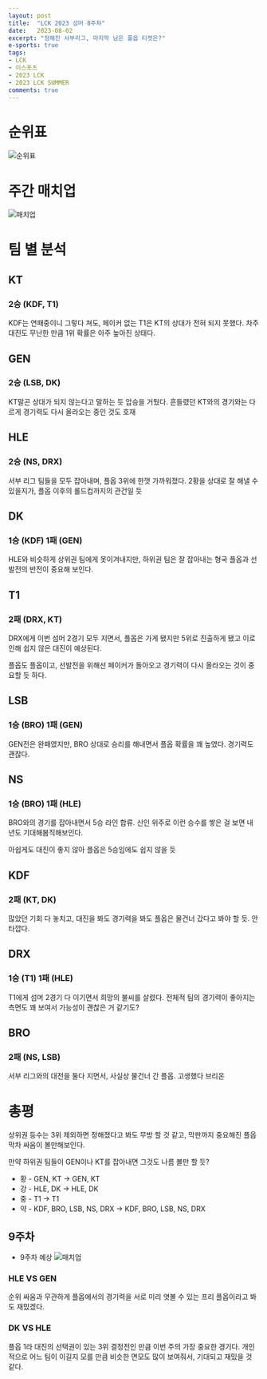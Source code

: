 ```yaml
---
layout: post
title:  "LCK 2023 섬머 8주차"
date:   2023-08-02
excerpt: "정해진 서부리그, 마지막 남은 플옵 티켓은?"
e-sports: true
tags:
- LCK
- 이스포츠
- 2023 LCK
- 2023 LCK SUMMER
comments: true
---
```


# 순위표

![순위표](../img/2023/lck/summer_week8.jpg)

# 주간 매치업

![매치업](../img/2023/lck/summer_week8_matchup.png)

# 팀 별 분석

## KT
### 2승 (KDF, T1)

KDF는 연패중이니 그렇다 쳐도, 페이커 없는 T1은 KT의 상대가 전혀 되지 못했다.
차주 대진도 무난한 만큼 1위 확률은 아주 높아진 상태다.

## GEN
### 2승 (LSB, DK)

KT말곤 상대가 되지 않는다고 말하는 듯 압승을 거뒀다.
흔들렸던 KT와의 경기와는 다르게 경기력도 다시 올라오는 중인 것도 호재

## HLE
### 2승 (NS, DRX)

서부 리그 팀들을 모두 잡아내며, 플옵 3위에 한껏 가까워졌다.
2황을 상대로 잘 해낼 수 있을지가, 플옵 이후의 롤드컵까지의 관건일 듯
## DK
### 1승 (KDF) 1패 (GEN)

HLE와 비슷하게 상위권 팀에게 못이겨내지만, 하위권 팀은 잘 잡아내는 형국
플옵과 선발전의 반전이 중요해 보인다.

## T1
### 2패 (DRX, KT)

DRX에게 이번 섬머 2경기 모두 지면서, 플옵은 가게 됐지만 5위로 진출하게 됐고 이로 인해 쉽지 않은 대진이 예상된다.

플옵도 플옵이고, 선발전을 위해선 페이커가 돌아오고 경기력이 다시 올라오는 것이 중요할 듯 하다.
## LSB
### 1승 (BRO) 1패 (GEN)

GEN전은 완패였지만, BRO 상대로 승리를 해내면서 플옵 확률을 꽤 높였다.
경기력도 괜찮다.

## NS
### 1승 (BRO) 1패 (HLE)

BRO와의 경기를 잡아내면서 5승 라인 합류.
신인 위주로 이런 승수를 쌓은 걸 보면 내년도 기대해봄직해보인다.

아쉽게도 대진이 좋지 않아 플옵은 5승임에도 쉽지 않을 듯


## KDF
### 2패 (KT, DK)

많았던 기회 다 놓치고, 대진을 봐도 경기력을 봐도 플옵은 물건너 갔다고 봐야 할 듯.
안타깝다.

## DRX
### 1승 (T1) 1패 (HLE)

T1에게 섬머 2경기 다 이기면서 희망의 불씨를 살렸다.
전체적 팀의 경기력이 좋아지는 측면도 꽤 보여서 가능성이 괜찮은 거 같기도?

## BRO
### 2패 (NS, LSB)

서부 리그와의 대전을 둘다 지면서, 사실상 물건너 간 플옵.
고생했다 브리온

# 총평

상위권 등수는 3위 제외하면 정해졌다고 봐도 무방 할 것 같고, 막판까지 중요해진 플옵 막차 싸움이 볼만해보인다.

만약 하위권 팀들이 GEN이나 KT를 잡아내면 그것도 나름 볼만 할 듯?

* 황 - GEN, KT -> GEN, KT
* 강 - HLE, DK -> HLE, DK
* 중 - T1 -> T1
* 약 - KDF, BRO, LSB, NS, DRX -> KDF, BRO, LSB, NS, DRX

## 9주차
* 9주차 예상
    ![매치업](../img/2023/lck/summer_week8_matchup.png)

### HLE VS GEN

순위 싸움과 무관하게 플옵에서의 경기력을 서로 미리 엿볼 수 있는 프리 플옵이라고 봐도 재밌겠다.

### DK VS HLE

플옵 1라 대진의 선택권이 있는 3위 결정전인 만큼 이번 주의 가장 중요한 경기다.
개인적으로 어느 팀이 이길지 모를 만큼 비슷한 면모도 많이 보여줘서, 기대되고 재밌을 것 같다.